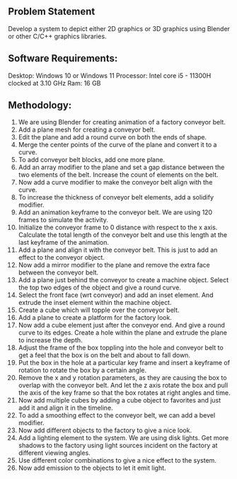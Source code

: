 ## Problem Statement 
Develop a system to depict either 2D graphics or 3D graphics using Blender or other C/C++ graphics libraries.

## Software Requirements: 
Desktop: Windows 10 or Windows 11
Processor: Intel core i5 - 11300H clocked at 3.10 GHz
Ram: 16 GB 

## Methodology:
1.	We are using Blender for creating animation of a factory conveyor belt.
2.	Add a plane mesh for creating a conveyor belt.
3.	Edit the plane and add a round curve on both the ends of shape. 
4.	Merge the center points of the curve of the plane and convert it to a curve.
5.	To add conveyor belt blocks, add one more plane.
6.	Add an array modifier to the plane and set a gap distance between the two elements of the belt. Increase the count of elements on the belt.
7.	Now add a curve modifier to make the conveyor belt align with the curve.
8.	To increase the thickness of conveyor belt elements, add a solidify modifier.
9.	Add an animation keyframe to the conveyor belt. We are using 120 frames to simulate the activity. 
10.	Initialize the conveyor frame to 0 distance with respect to the x axis. Calculate the total length of the conveyor belt and use this length at the last keyframe of the animation.
11.	Add a plane and align it with the conveyor belt. This is just to add an effect to the conveyor object.
12.	Now add a mirror modifier to the plane and remove the extra face between the conveyor belt.
13.	Add a plane just behind the conveyor to create a machine object. Select the top two edges of the object and give a round curve.
14.	Select the front face (wrt conveyor) and add an inset element. And extrude the inset element within the machine object.
15.	Create a cube which will topple over the conveyor belt.
16.	Add a plane to create a platform for the factory look.
17.	Now add a cube element just after the conveyor end. And give a round curve to its edges. Create a hole within the plane and extrude the plane to increase the depth.
18.	Adjust the frame of the box toppling into the hole and conveyor belt to get a feel that the box is on the belt and about to fall down.
19.	Put the box in the hole at a particular key frame and insert a keyframe of rotation to rotate the box by a certain angle.
20.	 Remove the x and y rotation parameters, as they are causing the box to overlap with the conveyor belt. And let the z axis rotate the box and pull the axis of the key frame so that the box rotates at right angles and time.
21.	Now add multiple cubes by adding a cube object to favorites and just add it and align it in the timeline.
22.	To add a smoothing effect to the conveyor belt, we can add a bevel modifier. 
23.	Now add different objects to the factory to give a nice look.
24.	Add a lighting element to the system. We are using disk lights. Get more shadows to the factory using light sources incident on the factory at different viewing angles.
25.	Use different color combinations to give a nice effect to the system.
26.	Now add emission to the objects to let it emit light.
